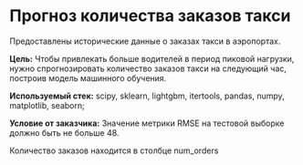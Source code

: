 # Прогноз количества заказов такси
Предоставлены исторические данные о заказах такси в аэропортах. 

**Цель:** Чтобы привлекать больше водителей в период пиковой нагрузки, нужно спрогнозировать количество заказов такси на следующий час, построив модель машинного обучения.

**Используемый стек:** scipy, sklearn, lightgbm, itertools, pandas, numpy, matplotlib, seaborn;

**Условие от заказчика:** Значение метрики RMSE на тестовой выборке должно быть не больше 48.

Количество заказов находится в столбце num_orders
